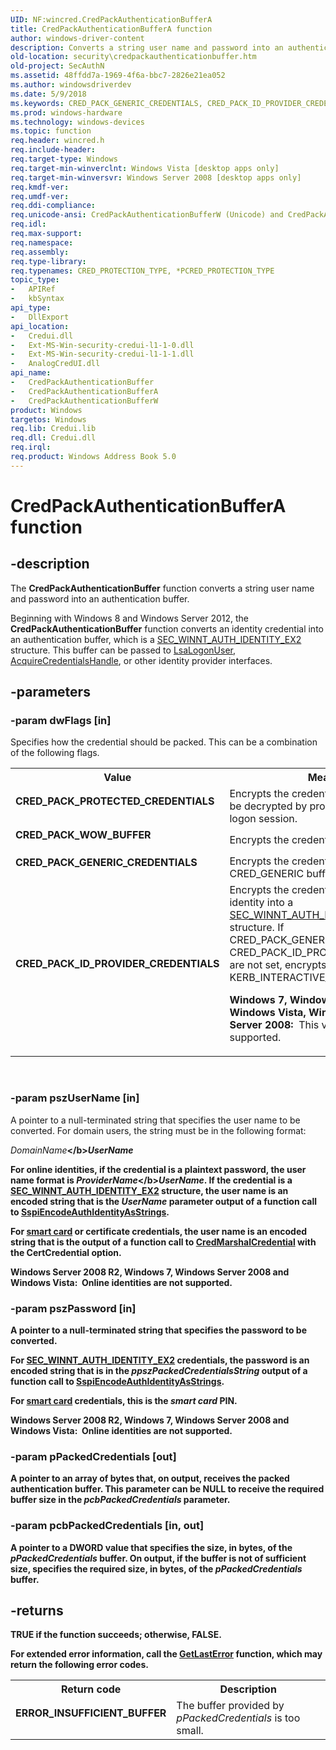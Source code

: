 ```yaml
---
UID: NF:wincred.CredPackAuthenticationBufferA
title: CredPackAuthenticationBufferA function
author: windows-driver-content
description: Converts a string user name and password into an authentication buffer.
old-location: security\credpackauthenticationbuffer.htm
old-project: SecAuthN
ms.assetid: 48ffdd7a-1969-4f6a-bbc7-2826e21ea052
ms.author: windowsdriverdev
ms.date: 5/9/2018
ms.keywords: CRED_PACK_GENERIC_CREDENTIALS, CRED_PACK_ID_PROVIDER_CREDENTIALS, CRED_PACK_PROTECTED_CREDENTIALS, CRED_PACK_WOW_BUFFER, CredPackAuthenticationBuffer, CredPackAuthenticationBuffer function [Security], CredPackAuthenticationBufferA, CredPackAuthenticationBufferW, security.credpackauthenticationbuffer, wincred/CredPackAuthenticationBuffer, wincred/CredPackAuthenticationBufferA, wincred/CredPackAuthenticationBufferW
ms.prod: windows-hardware
ms.technology: windows-devices
ms.topic: function
req.header: wincred.h
req.include-header: 
req.target-type: Windows
req.target-min-winverclnt: Windows Vista [desktop apps only]
req.target-min-winversvr: Windows Server 2008 [desktop apps only]
req.kmdf-ver: 
req.umdf-ver: 
req.ddi-compliance: 
req.unicode-ansi: CredPackAuthenticationBufferW (Unicode) and CredPackAuthenticationBufferA (ANSI)
req.idl: 
req.max-support: 
req.namespace: 
req.assembly: 
req.type-library: 
req.typenames: CRED_PROTECTION_TYPE, *PCRED_PROTECTION_TYPE
topic_type:
-	APIRef
-	kbSyntax
api_type:
-	DllExport
api_location:
-	Credui.dll
-	Ext-MS-Win-security-credui-l1-1-0.dll
-	Ext-MS-Win-security-credui-l1-1-1.dll
-	AnalogCredUI.dll
api_name:
-	CredPackAuthenticationBuffer
-	CredPackAuthenticationBufferA
-	CredPackAuthenticationBufferW
product: Windows
targetos: Windows
req.lib: Credui.lib
req.dll: Credui.dll
req.irql: 
req.product: Windows Address Book 5.0
---
```


# CredPackAuthenticationBufferA function


## -description


The <b>CredPackAuthenticationBuffer</b> function converts a string user name and password into an authentication buffer.

Beginning with Windows 8 and Windows Server 2012, the <b>CredPackAuthenticationBuffer</b> function converts an identity credential into an authentication buffer, which is a <a href="https://msdn.microsoft.com/a6083d76-1774-428c-85ca-fea817827d6a">SEC_WINNT_AUTH_IDENTITY_EX2</a> structure. This buffer can be passed to <a href="https://msdn.microsoft.com/75968d53-5af2-4d77-9486-26403b73c954">LsaLogonUser</a>, <a href="https://msdn.microsoft.com/acda4cf3-39a6-4bd2-91a0-db1f191b57b5">AcquireCredentialsHandle</a>, or other identity provider interfaces.


## -parameters




### -param dwFlags [in]

Specifies how the credential should be packed. This can be a combination of the following flags. 

<table>
<tr>
<th>Value</th>
<th>Meaning</th>
</tr>
<tr>
<td width="40%"><a id="CRED_PACK_PROTECTED_CREDENTIALS"></a><a id="cred_pack_protected_credentials"></a><dl>
<dt><b>CRED_PACK_PROTECTED_CREDENTIALS</b></dt>
</dl>
</td>
<td width="60%">
Encrypts the credential so that it can only be decrypted by processes in the caller's logon session.

</td>
</tr>
<tr>
<td width="40%"><a id="CRED_PACK_WOW_BUFFER"></a><a id="cred_pack_wow_buffer"></a><dl>
<dt><b>CRED_PACK_WOW_BUFFER</b></dt>
</dl>
</td>
<td width="60%">
Encrypts the credential in a WOW buffer.

</td>
</tr>
<tr>
<td width="40%"><a id="CRED_PACK_GENERIC_CREDENTIALS"></a><a id="cred_pack_generic_credentials"></a><dl>
<dt><b>CRED_PACK_GENERIC_CREDENTIALS</b></dt>
</dl>
</td>
<td width="60%">
Encrypts the credential in a CRED_GENERIC buffer.

</td>
</tr>
<tr>
<td width="40%"><a id="CRED_PACK_ID_PROVIDER_CREDENTIALS"></a><a id="cred_pack_id_provider_credentials"></a><dl>
<dt><b>CRED_PACK_ID_PROVIDER_CREDENTIALS</b></dt>
</dl>
</td>
<td width="60%">
 Encrypts the credential of an online identity into a <a href="https://msdn.microsoft.com/a6083d76-1774-428c-85ca-fea817827d6a">SEC_WINNT_AUTH_IDENTITY_EX2</a> structure.  If CRED_PACK_GENERIC_CREDENTIALS and CRED_PACK_ID_PROVIDER_CREDENTIALS are not set, encrypts the credentials in a KERB_INTERACTIVE_LOGON buffer.

<b>Windows 7, Windows Server 2008 R2, Windows Vista, Windows Server 2008:  </b>This value is not supported.

</td>
</tr>
</table>
 


### -param pszUserName [in]

A pointer to a null-terminated string that specifies the user name to be converted. For domain users, the string must be in the following format:

<i>DomainName</i><b>\</b><i>UserName</i>

For online identities, if the credential is a plaintext password, the user name format is <i>ProviderName</i><b>\</b><i>UserName</i>. If the credential is a <a href="https://msdn.microsoft.com/a6083d76-1774-428c-85ca-fea817827d6a">SEC_WINNT_AUTH_IDENTITY_EX2</a> structure, the user name is an encoded string that is the <i>UserName</i> parameter output of a function call to <a href="https://msdn.microsoft.com/0610a7b8-67e9-4c01-893f-da579eeea2f8">SspiEncodeAuthIdentityAsStrings</a>.

For <a href="https://msdn.microsoft.com/3e9d7672-2314-45c8-8178-5a0afcfd0c50">smart card</a> or certificate credentials, the user name is an encoded string that is the output of a function call to <a href="https://msdn.microsoft.com/20a1d54b-04a7-4b0a-88e4-1970d1f71502">CredMarshalCredential</a> with the CertCredential option.

<b>Windows Server 2008 R2, Windows 7, Windows Server 2008 and Windows Vista:  </b>Online identities are not supported.


### -param pszPassword [in]

A pointer to a null-terminated string that specifies the password to be converted.

For <a href="https://msdn.microsoft.com/a6083d76-1774-428c-85ca-fea817827d6a">SEC_WINNT_AUTH_IDENTITY_EX2</a> credentials, the password is an encoded string that is in the <i>ppszPackedCredentialsString</i> output of a function call to <a href="https://msdn.microsoft.com/0610a7b8-67e9-4c01-893f-da579eeea2f8">SspiEncodeAuthIdentityAsStrings</a>.

For <a href="https://msdn.microsoft.com/3e9d7672-2314-45c8-8178-5a0afcfd0c50">smart card</a>  credentials, this is the <i>smart card</i> PIN.

<b>Windows Server 2008 R2, Windows 7, Windows Server 2008 and Windows Vista:  </b>Online identities are not supported.


### -param pPackedCredentials [out]

A pointer to an array of bytes that, on output, receives the packed authentication buffer. This parameter can be <b>NULL</b> to receive the required buffer size in the <i>pcbPackedCredentials</i> parameter.


### -param pcbPackedCredentials [in, out]

A pointer to a <b>DWORD</b> value that specifies the size, in bytes, of the <i>pPackedCredentials</i> buffer. On output, if the buffer is not of sufficient size, specifies the required size, in bytes, of the  <i>pPackedCredentials</i> buffer.


## -returns



<b>TRUE</b> if the function succeeds; otherwise, <b>FALSE</b>.

For extended error information, call the 
<a href="https://msdn.microsoft.com/d852e148-985c-416f-a5a7-27b6914b45d4">GetLastError</a> function, which may return the following error codes.

<table>
<tr>
<th>Return code</th>
<th>Description</th>
</tr>
<tr>
<td width="40%">
<dl>
<dt><b>ERROR_INSUFFICIENT_BUFFER</b></dt>
</dl>
</td>
<td width="60%">
The buffer provided by <i>pPackedCredentials</i> is too small.

</td>
</tr>
</table>
 



